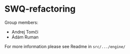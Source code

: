 # SWQ-refactoring

Group members:
  *  Andrej Tomči
  *  Ádám Ruman

For more information please see Readme in `src/.../engine/`
